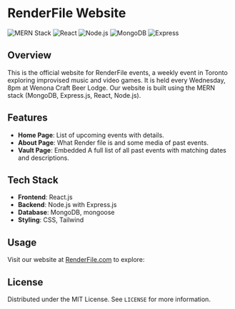 # RenderFile Website

![MERN Stack](https://img.shields.io/badge/MERN-Stack-blue)
![React](https://img.shields.io/badge/React-JS-blue)
![Node.js](https://img.shields.io/badge/Node.js-JS-green)
![MongoDB](https://img.shields.io/badge/MongoDB-Database-green)
![Express](https://img.shields.io/badge/Express-Framework-blue)

## Overview

This is the official website for RenderFile events, a weekly event in Toronto exploring improvised music and video games. It is held every Wednesday, 8pm at Wenona Craft Beer Lodge. Our website is built using the MERN stack (MongoDB, Express.js, React, Node.js).

## Features

- **Home Page**: List of upcoming events with details.
- **About Page**: What Render file is and some media of past events.
- **Vault Page**: Embedded A full list of all past events with matching dates and descriptions.

## Tech Stack

- **Frontend**: React.js
- **Backend**: Node.js with Express.js
- **Database**: MongoDB, mongoose
- **Styling**: CSS, Tailwind

## Usage

Visit our website at [RenderFile.com](https://www.renderfile.com/) to explore:


## License

Distributed under the MIT License. See `LICENSE` for more information.

